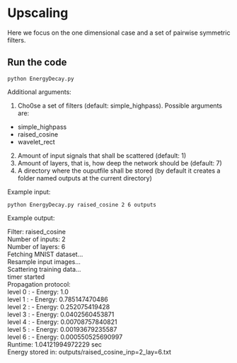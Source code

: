 # Upscaling

Here we focus on the one dimensional case and a set of pairwise symmetric filters. 

## Run the code

`python EnergyDecay.py`

Additional arguments:

1. Cho0se a set of filters (default: simple_highpass). Possible arguments are:
- simple_highpass
- raised_cosine
- wavelet_rect
2. Amount of input signals that shall be scattered (default: 1)
3. Amount of layers, that is, how deep the network should be (default: 7)
4. A directory where the ouputfile shall be stored (by default it creates a folder named outputs at the current directory)

Example input:

`python EnergyDecay.py raised_cosine 2 6 outputs`

Example output:

Filter:  raised_cosine  
Number of inputs:  2  
Number of layers:  6  
Fetching MNIST dataset...  
Resample input images...  
Scattering training data...  
timer started  
Propagation protocol:  
level  0 : - Energy: 1.0  
level  1 : - Energy: 0.785147470486  
level  2 : - Energy: 0.252075419428  
level  3 : - Energy: 0.0402560453871  
level  4 : - Energy: 0.00708757840821  
level  5 : - Energy: 0.00193679235587  
level  6 : - Energy: 0.000550525690997  
Runtime:  1.04121994972229 sec  
Energy stored in:  outputs/raised_cosine_inp=2_lay=6.txt
